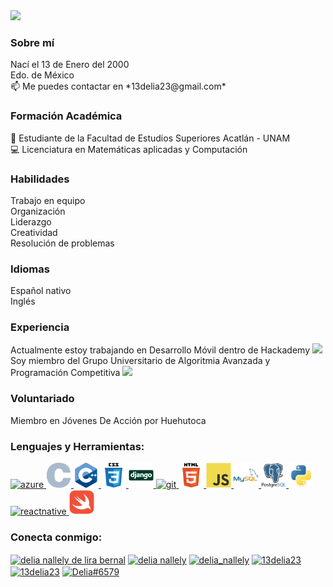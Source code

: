 <img src = "https://scontent.fmex24-1.fna.fbcdn.net/v/t1.0-9/165294445_1383719242027270_6331184735117026204_o.jpg?_nc_cat=100&ccb=1-3&_nc_sid=730e14&_nc_ohc=7IcYJ03h8BEAX8TyPWe&_nc_ht=scontent.fmex24-1.fna&oh=6f0d3f5b9d81af8c391b799b2b24d816&oe=60823987">
<!--
**Delia13-23/Delia13-23** is a ✨ _special_ ✨ repository because its `README.md` (this file) appears on your GitHub profile.-->

<h3> Sobre mí</h3>
Nací el 13 de Enero del 2000</br>
Edo. de México</br>
📫 Me puedes contactar en *13delia23@gmail.com*

<h3>Formación Académica</h3>
🏫 Estudiante de la Facultad de Estudios Superiores Acatlán - UNAM</br>
💻 Licenciatura en Matemáticas aplicadas y Computación</br>

<h3>Habilidades</h3> 
 Trabajo en equipo</br>
 Organización</br>
 Liderazgo</br>
 Creatividad</br>
 Resolución de problemas</br>
 
 <h3>Idiomas</h3>
 Español nativo</br>
 Inglés

<h3>Experiencia</h3> 
  Actualmente estoy trabajando en Desarrollo Móvil dentro de Hackademy <a href="https://hackademy.lat"/><img src = "https://media-exp1.licdn.com/dms/image/C4E0BAQEN3YNH3GzU6g/company-logo_200_200/0/1542586187086?e=2159024400&v=beta&t=JKCcSVA_GMYmAlF2cRvbVuoQ4S_48wOKQhgXk85Laeo" widt="40px" height="40px" ></a>
</br>
 Soy miembro del Grupo Universitario de Algoritmia Avanzada y Programación Competitiva <a href="https://www.facebook.com/programacioncompetitiva"><img src ="https://scontent.fmex24-1.fna.fbcdn.net/v/t31.0-8/195117_189094961134879_1209425_o.jpg?_nc_cat=101&ccb=1-3&_nc_sid=09cbfe&_nc_ohc=HztHLr0U-B8AX-njfCM&_nc_oc=AQknOxL9FdX-G0h0k6_84DVedclgOLbhud-ZSMgxJlEPslplaJ13B1PaBpqrEn2JijvR4LUGeDy5HtvfQOORYhPO&_nc_ht=scontent.fmex24-1.fna&oh=42f09739896e01da2262e0ee28355266&oe=6084A5EC" widt="50px" height="50px" ></a></br>

<h3>Voluntariado</h3>
Miembro en Jóvenes De Acción por Huehutoca

<h3 align="left">Lenguajes y Herramientas:</h3>
<p align="left"> <a href="https://azure.microsoft.com/en-in/" target="_blank"> <img src="https://www.vectorlogo.zone/logos/microsoft_azure/microsoft_azure-icon.svg" alt="azure" width="40" height="40"/> </a> <a href="https://www.cprogramming.com/" target="_blank"> <img src="https://raw.githubusercontent.com/devicons/devicon/master/icons/c/c-original.svg" alt="c" width="40" height="40"/> </a> <a href="https://www.w3schools.com/cpp/" target="_blank"> <img src="https://raw.githubusercontent.com/devicons/devicon/master/icons/cplusplus/cplusplus-original.svg" alt="cplusplus" width="40" height="40"/> </a> <a href="https://www.w3schools.com/css/" target="_blank"> <img src="https://raw.githubusercontent.com/devicons/devicon/master/icons/css3/css3-original-wordmark.svg" alt="css3" width="40" height="40"/> </a> <a href="https://www.djangoproject.com/" target="_blank"> <img src="https://raw.githubusercontent.com/devicons/devicon/master/icons/django/django-original.svg" alt="django" width="40" height="40"/> </a> <a href="https://git-scm.com/" target="_blank"> <img src="https://www.vectorlogo.zone/logos/git-scm/git-scm-icon.svg" alt="git" width="40" height="40"/> </a> <a href="https://www.w3.org/html/" target="_blank"> <img src="https://raw.githubusercontent.com/devicons/devicon/master/icons/html5/html5-original-wordmark.svg" alt="html5" width="40" height="40"/> </a> <a href="https://developer.mozilla.org/en-US/docs/Web/JavaScript" target="_blank"> <img src="https://raw.githubusercontent.com/devicons/devicon/master/icons/javascript/javascript-original.svg" alt="javascript" width="40" height="40"/> </a> <a href="https://www.mysql.com/" target="_blank"> <img src="https://raw.githubusercontent.com/devicons/devicon/master/icons/mysql/mysql-original-wordmark.svg" alt="mysql" width="40" height="40"/> </a> <a href="https://www.postgresql.org" target="_blank"> <img src="https://raw.githubusercontent.com/devicons/devicon/master/icons/postgresql/postgresql-original-wordmark.svg" alt="postgresql" width="40" height="40"/> </a> <a href="https://www.python.org" target="_blank"> <img src="https://raw.githubusercontent.com/devicons/devicon/master/icons/python/python-original.svg" alt="python" width="40" height="40"/> </a> <a href="https://reactnative.dev/" target="_blank"> <img src="https://reactnative.dev/img/header_logo.svg" alt="reactnative" width="40" height="40"/> </a> <a href="https://developer.apple.com/swift/" target="_blank"> <img src="https://raw.githubusercontent.com/devicons/devicon/master/icons/swift/swift-original.svg" alt="swift" width="40" height="40"/> </a> </p>

<h3 align="left">Conecta conmigo:</h3>
<p align="left">
<a href="https://twitter.com/nallely_delia" target="blank"}<img align="center" src="https://cdn.jsdelivr.net/npm/simple-icons@3.0.1/icons/twitter.svg" alt="nallely_delia" height="30" width="40" /></a>
<a href="https://www.linkedin.com/in/delia-nallely-de-lira-bernal-7833021a4?fbclid=IwAR2msqQ_t9bbVfMR24M2q6F0sZdJAiEaoCUvSfnfJDcLBmiGrvrXzWy74pM" target="blank"><img align="center" src="https://cdn.jsdelivr.net/npm/simple-icons@3.0.1/icons/linkedin.svg" alt="delia nallely de lira bernal" height="30" width="40" /></a>
<a href="https://www.facebook.com/deli.nallely/" target="blank"><img align="center" src="https://cdn.jsdelivr.net/npm/simple-icons@3.0.1/icons/facebook.svg" alt="delia nallely" height="30" width="40" /></a>
<a href="https://instagram.com/delia_nallely" target="blank"><img align="center" src="https://cdn.jsdelivr.net/npm/simple-icons@3.0.1/icons/instagram.svg" alt="delia_nallely" height="30" width="40" /></a>
<a href="https://www.hackerrank.com/13delia23" target="blank"><img align="center" src="https://cdn.jsdelivr.net/npm/simple-icons@3.0.1/icons/hackerrank.svg" alt="13delia23" height="30" width="40" /></a>
<a href="https://codeforces.com/profile/13delia23" target="blank"><img align="center" src="https://cdn.jsdelivr.net/npm/simple-icons@3.0.1/icons/codeforces.svg" alt="13delia23" height="30" width="40" /></a>
<a href="https://discord.gg/Delia#6579" target="blank"><img align="center" src="https://cdn.jsdelivr.net/npm/simple-icons@3.0.1/icons/discord.svg" alt="Delia#6579" height="30" width="40" /></a>
</p>


